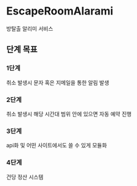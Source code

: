 # EscapeRoomAlarami
방탈출 알리미 서비스

## 단계 목표
### 1단계
취소 발생시 문자 혹은 지메일을 통한 알림 발생

### 2단계
취소 발생시 해당 시간대 범위 안에 있으면 자동 예약 진행

### 3단계
api화 및 어떤 사이트에서도 쓸 수 있게 모듈화


### 4단계
건당 정산 시스템
